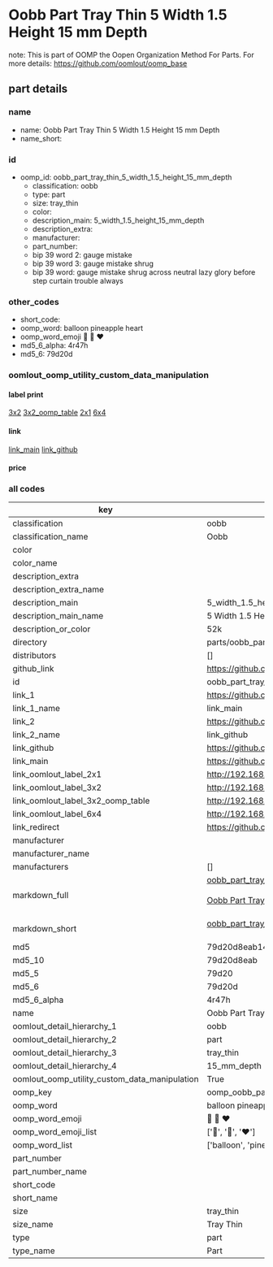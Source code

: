 # Oobb Part Tray Thin 5 Width 1.5 Height 15 mm Depth  

note: This is part of OOMP the Oopen Organization Method For Parts. For more details: https://github.com/oomlout/oomp_base

##  part details
  







### name
* name: Oobb Part Tray Thin 5 Width 1.5 Height 15 mm Depth
* name_short: 
### id
* oomp_id: oobb_part_tray_thin_5_width_1.5_height_15_mm_depth
  * classification: oobb
  * type: part
  * size: tray_thin
  * color: 
  * description_main: 5_width_1.5_height_15_mm_depth
  * description_extra: 
  * manufacturer: 
  * part_number: 
  * bip 39 word 2: gauge mistake
  * bip 39 word 3: gauge mistake shrug
  * bip 39 word: gauge mistake shrug across neutral lazy glory before step curtain trouble always

### other_codes
* short_code: 
* oomp_word: balloon pineapple heart
* oomp_word_emoji :balloon: :pineapple: :heart:
* md5_6_alpha: 4r47h
* md5_6: 79d20d






### oomlout_oomp_utility_custom_data_manipulation
#### label print
[3x2](http://192.168.1.245:1112/?label=oomp%204r47h)
[3x2_oomp_table](http://192.168.1.108:1112/?label=oomp%204r47h)
[2x1](http://192.168.1.242:1112/?label=oomp%204r47h)
[6x4](http://192.168.1.55:1112/?label=oomp%204r47h)    

#### link

[link_main](https://github.com/oomlout/oomlout_oomp_version_1_messy/tree/main/parts/oobb_part_tray_thin_5_width_1.5_height_15_mm_depth) [link_github](https://github.com/oomlout/oomlout_oomp_version_1_messy/tree/main/parts/oobb_part_tray_thin_5_width_1.5_height_15_mm_depth)                             

#### price







### all codes 
| key | value |  
| --- | --- |  
| classification | oobb |  
| classification_name | Oobb |  
| color |  |  
| color_name |  |  
| description_extra |  |  
| description_extra_name |  |  
| description_main | 5_width_1.5_height_15_mm_depth |  
| description_main_name | 5 Width 1.5 Height 15 mm Depth |  
| description_or_color | 52k |  
| directory | parts/oobb_part_tray_thin_5_width_1.5_height_15_mm_depth |  
| distributors | [] |  
| github_link | https://github.com/oomlout/oomlout_oomp_part_src/tree/main/parts/oobb_part_tray_thin_5_width_1.5_height_15_mm_depth |  
| id | oobb_part_tray_thin_5_width_1.5_height_15_mm_depth |  
| link_1 | https://github.com/oomlout/oomlout_oomp_version_1_messy/tree/main/parts/oobb_part_tray_thin_5_width_1.5_height_15_mm_depth |  
| link_1_name | link_main |  
| link_2 | https://github.com/oomlout/oomlout_oomp_version_1_messy/tree/main/parts/oobb_part_tray_thin_5_width_1.5_height_15_mm_depth |  
| link_2_name | link_github |  
| link_github | https://github.com/oomlout/oomlout_oomp_version_1_messy/tree/main/parts/oobb_part_tray_thin_5_width_1.5_height_15_mm_depth |  
| link_main | https://github.com/oomlout/oomlout_oomp_version_1_messy/tree/main/parts/oobb_part_tray_thin_5_width_1.5_height_15_mm_depth |  
| link_oomlout_label_2x1 | http://192.168.1.242:1112/?label=oomp%204r47h |  
| link_oomlout_label_3x2 | http://192.168.1.245:1112/?label=oomp%204r47h |  
| link_oomlout_label_3x2_oomp_table | http://192.168.1.108:1112/?label=oomp%204r47h |  
| link_oomlout_label_6x4 | http://192.168.1.55:1112/?label=oomp%204r47h |  
| link_redirect | https://github.com/oomlout/oomlout_oomp_version_1_messy/tree/main/parts/oobb_part_tray_thin_5_width_1.5_height_15_mm_depth |  
| manufacturer |  |  
| manufacturer_name |  |  
| manufacturers | [] |  
| markdown_full | [oobb_part_tray_thin_5_width_1.5_height_15_mm_depth](none)<br>[](none)<br>[Oobb Part Tray Thin 5 Width 1.5 Height 15 Mm Depth](none)<br><br> |  
| markdown_short | [oobb_part_tray_thin_5_width_1.5_height_15_mm_depth](none)<br><br> |  
| md5 | 79d20d8eab142c71f9ca70258ea37b04 |  
| md5_10 | 79d20d8eab |  
| md5_5 | 79d20 |  
| md5_6 | 79d20d |  
| md5_6_alpha | 4r47h |  
| name | Oobb Part Tray Thin 5 Width 1.5 Height 15 mm Depth |  
| oomlout_detail_hierarchy_1 | oobb |  
| oomlout_detail_hierarchy_2 | part |  
| oomlout_detail_hierarchy_3 | tray_thin |  
| oomlout_detail_hierarchy_4 | 15_mm_depth |  
| oomlout_oomp_utility_custom_data_manipulation | True |  
| oomp_key | oomp_oobb_part_tray_thin_5_width_1.5_height_15_mm_depth |  
| oomp_word | balloon pineapple heart |  
| oomp_word_emoji | :balloon: :pineapple: :heart: |  
| oomp_word_emoji_list | [':balloon:', ':pineapple:', ':heart:'] |  
| oomp_word_list | ['balloon', 'pineapple', 'heart'] |  
| part_number |  |  
| part_number_name |  |  
| short_code |  |  
| short_name |  |  
| size | tray_thin |  
| size_name | Tray Thin |  
| type | part |  
| type_name | Part |  
